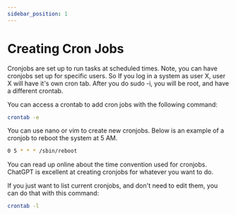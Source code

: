 ```yaml
---
sidebar_position: 1
---
```


# Creating Cron Jobs

Cronjobs are set up to run tasks at scheduled times. Note, you can have cronjobs set up for specific users. So If you log in a system as user X, user X will have it's own cron tab. After you do sudo -i, you will be root, and have a different crontab.

You can access a crontab to add cron jobs with the following command:

```bash
crontab -e
```

You can use nano or vim to create new cronjobs. Below is an example of a cronjob to reboot the system at 5 AM.

```bash
0 5 * * * /sbin/reboot
```

You can read up online about the time convention used for cronjobs. ChatGPT is excellent at creating cronjobs for whatever you want to do.

If you just want to list current cronjobs, and don't need to edit them, you can do that with this command:

```bash
crontab -l
```
